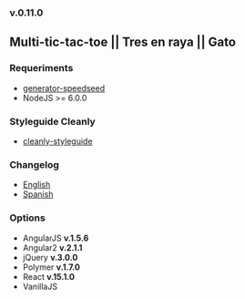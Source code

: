 ### v.0.11.0

## Multi-tic-tac-toe || Tres en raya || Gato

### Requeriments
- [generator-speedseed](https://www.npmjs.com/package/generator-speedseed)
- NodeJS >= 6.0.0

### Styleguide Cleanly
- [cleanly-styleguide](https://github.com/ifedu/cleanly-styleguide)

### Changelog
- [English](https://github.com/ifedu/generator-speedseed-multi-tic-tac-toe/blob/master/docs/CHANGELOG/EN_US.md)
- [Spanish](https://github.com/ifedu/generator-speedseed-multi-tic-tac-toe/blob/master/docs/CHANGELOG/ES.md)

### Options
- AngularJS **v.1.5.6**
- Angular2 **v.2.1.1**
- jQuery **v.3.0.0**
- Polymer **v.1.7.0**
- React **v.15.1.0**
- VanillaJS